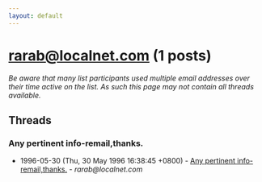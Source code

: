 ```yaml
---
layout: default
---
```


# rarab@localnet.com (1 posts)

_Be aware that many list participants used multiple email addresses over their time active on the list. As such this page may not contain all threads available._

## Threads

### Any pertinent info-remail,thanks.
+ 1996-05-30 (Thu, 30 May 1996 16:38:45 +0800) - [Any pertinent info-remail,thanks.](/archive/1996/05/bf9e71ee3a609c35a87008690fbe7908a052833e59a15664ee173ee4353b4688) - _rarab@localnet.com_

